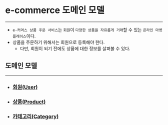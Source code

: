 # e-commerce 도메인 모델

---

- `e-커머스 상품 주문 서비스`는 `회원`이 `다양한 상품을 자유롭게 거래`할 수 있는 `온라인 마켓플레이스`이다.
- 상품을 주문하기 위해서는 회원으로 등록해야 한다.
  - 다만, 회원이 되기 전에도 상품에 대한 정보를 살펴볼 수 있다.

## 도메인 모델

---

- ### [회원(User)](User.md)
- ### [상품(Product)](Product.md)
- ### [카테고리(Category)](Category.md)
